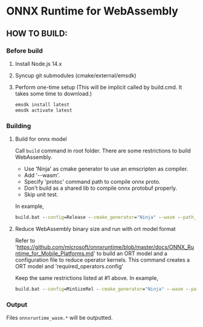 # ONNX Runtime for WebAssembly

## HOW TO BUILD:

### Before build

1. Install Node.js 14.x
2. Syncup git submodules (cmake/external/emsdk)
3. Perform one-time setup (This will be implicit called by build.cmd. It takes some time to download.)

    ```cmd
    emsdk install latest
    emsdk activate latest
    ```

### Building

1. Build for onnx model

    Call `build` command in root folder. There are some restrictions to build WebAssembly.
    
    - Use 'Ninja' as cmake generator to use an emscripten as compiler.
    - Add '--wasm'.
    - Specify 'protoc' command path to compile onnx proto.
    - Don't build as a shared lib to compile onnx protobuf properly.
    - Skip unit test.

    In example,

    ```cmd
    build.bat --config=Release --cmake_generator="Ninja" --wasm --path_to_protoc_exe=<path_to_protoc>\protoc.exe --skip_tests
    ```

2. Reduce WebAssembly binary size and run with ort model format

    Refer to 'https://github.com/microsoft/onnxruntime/blob/master/docs/ONNX_Runtime_for_Mobile_Platforms.md' to build an ORT model and a configuration file to reduce operator kernels. This command creates a ORT model and 'required_operators.config'

    Keep the same restrictions listed at #1 above. In example,

    ```cmd
    build.bat --config=MinSizeRel --cmake_generator="Ninja" --wasm --path_to_protoc_exe=<path_to_protoc>\protoc.exe --skip_tests --include_ops_by_config required_operators.config --enable_reduced_operator_type_support --minimal_build --disable_exceptions --disable_ml_ops
    ```

### Output

Files `onnxruntime_wasm.*` will be outputted.
